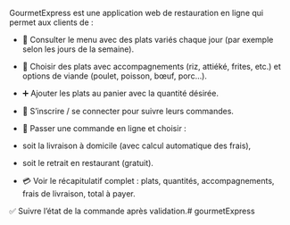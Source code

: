 GourmetExpress est une application web de restauration en ligne qui permet aux clients de :

- 🛒 Consulter le menu avec des plats variés chaque jour (par exemple selon les jours de la semaine).

- 🍗 Choisir des plats avec accompagnements (riz, attiéké, frites, etc.) et options de viande (poulet, poisson, bœuf, porc…).

- ➕ Ajouter les plats au panier avec la quantité désirée.

- 👤 S’inscrire / se connecter pour suivre leurs commandes.

- 🧾 Passer une commande en ligne et choisir :

- soit la livraison à domicile (avec calcul automatique des frais),

- soit le retrait en restaurant (gratuit).

- 💳 Voir le récapitulatif complet : plats, quantités, accompagnements, frais de livraison, total à payer.

✅ Suivre l’état de la commande après validation.# gourmetExpress
